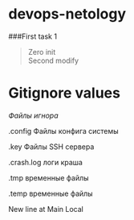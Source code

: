 # devops-netology
###First task 1
>Zero init  
>Second modify

# Gitignore values
_Файлы игнора_ 

.config Файлы конфига системы

.key Файлы SSH сервера

.crash.log логи краша

.tmp временные файлы

.temp временные файлы

New line at Main Local
